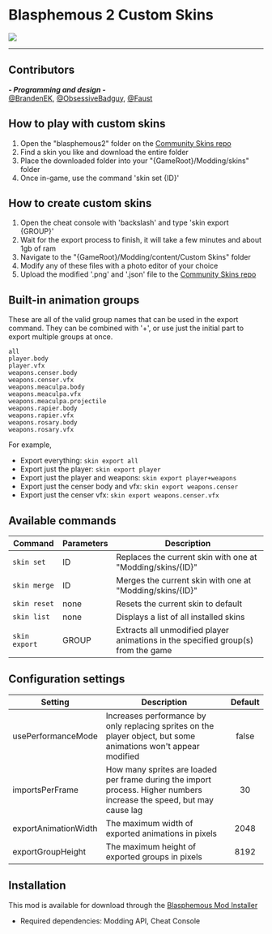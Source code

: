 # Blasphemous 2 Custom Skins

<img src="https://img.shields.io/github/downloads/BrandenEK/BlasII.CustomSkins/total?color=872124&style=for-the-badge">

---

## Contributors

***- Programming and design -*** <br>
[@BrandenEK](https://github.com/BrandenEK), [@ObsessiveBadguy](https://github.com/ObsessiveBadguy), [@Faust](https://github.com/FaustBaudelaire)

## How to play with custom skins
1. Open the "blasphemous2" folder on the [Community Skins repo](https://github.com/BrandenEK/Blasphemous.Community.Skins)
1. Find a skin you like and download the entire folder
1. Place the downloaded folder into your "{GameRoot}/Modding/skins" folder
1. Once in-game, use the command 'skin set {ID}'

## How to create custom skins
1. Open the cheat console with 'backslash' and type 'skin export {GROUP}'
1. Wait for the export process to finish, it will take a few minutes and about 1gb of ram
1. Navigate to the "{GameRoot}/Modding/content/Custom Skins" folder
1. Modify any of these files with a photo editor of your choice
1. Upload the modified '.png' and '.json' file to the [Community Skins repo](https://github.com/BrandenEK/Blasphemous.Community.Skins)

## Built-in animation groups
These are all of the valid group names that can be used in the export command.  They can be combined with '+', or use just the initial part to export multiple groups at once.
```
all
player.body
player.vfx
weapons.censer.body
weapons.censer.vfx
weapons.meaculpa.body
weapons.meaculpa.vfx
weapons.meaculpa.projectile
weapons.rapier.body
weapons.rapier.vfx
weapons.rosary.body
weapons.rosary.vfx
```
For example,
- Export everything: ```skin export all```
- Export just the player: ```skin export player```
- Export just the player and weapons: ```skin export player+weapons```
- Export just the censer body and vfx: ```skin export weapons.censer```
- Export just the censer vfx: ```skin export weapons.censer.vfx```

## Available commands
| Command | Parameters | Description |
| ------- | ----------- | ------- |
| `skin set` | ID | Replaces the current skin with one at "Modding/skins/{ID}" |
| `skin merge` | ID | Merges the current skin with one at "Modding/skins/{ID}" |
| `skin reset` | none | Resets the current skin to default |
| `skin list` | none | Displays a list of all installed skins |
| `skin export` | GROUP | Extracts all unmodified player animations in the specified group(s) from the game |

## Configuration settings
| Setting | Description | Default |
| ------- | ----------- | :-----: |
| usePerformanceMode | Increases performance by only replacing sprites on the player object, but some animations won't appear modified | false |
| importsPerFrame | How many sprites are loaded per frame during the import process.  Higher numbers increase the speed, but may cause lag | 30 |
| exportAnimationWidth| The maximum width of exported animations in pixels | 2048 |
| exportGroupHeight | The maximum height of exported groups in pixels | 8192 |

## Installation
This mod is available for download through the [Blasphemous Mod Installer](https://github.com/BrandenEK/Blasphemous.Modding.Installer)
- Required dependencies: Modding API, Cheat Console
